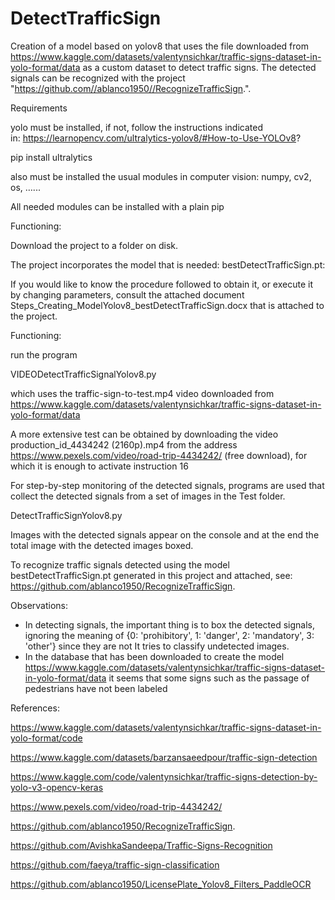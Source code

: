 # DetectTrafficSign
Creation of a model based on yolov8 that uses the file downloaded from https://www.kaggle.com/datasets/valentynsichkar/traffic-signs-dataset-in-yolo-format/data as a custom dataset to detect traffic signs.
The detected signals can be recognized with the project "https://github.com//ablanco1950//RecognizeTrafficSign.".

Requirements

yolo must be installed, if not, follow the instructions indicated in: https://learnopencv.com/ultralytics-yolov8/#How-to-Use-YOLOv8?

pip install ultralytics

also must be installed the usual modules in computer vision: numpy, cv2, os, …...

All needed modules can be installed with a plain pip

Functioning:

Download the project to a folder on disk.

The project incorporates the model that is needed: bestDetectTrafficSign.pt:

If you would like to know the procedure followed to obtain it, or execute it by changing parameters, consult the attached document Steps_Creating_ModelYolov8_bestDetectTrafficSign.docx that is attached to the project.

Functioning:

run the program

VIDEODetectTrafficSignalYolov8.py

which uses the traffic-sign-to-test.mp4 video downloaded from https://www.kaggle.com/datasets/valentynsichkar/traffic-signs-dataset-in-yolo-format/data

A more extensive test can be obtained by downloading the video production_id_4434242 (2160p).mp4 from the address https://www.pexels.com/video/road-trip-4434242/ (free download), for which it is enough to activate instruction 16


For step-by-step monitoring of the detected signals, programs are used that collect the detected signals from a set of images in the Test folder.

DetectTrafficSignYolov8.py

Images with the detected signals appear on the console and at the end the total image with the detected images boxed.

To recognize traffic signals detected using the  model bestDetectTrafficSign.pt generated in this project and attached, see: https://github.com/ablanco1950/RecognizeTrafficSign.

Observations:

- In detecting signals, the important thing is to box the detected signals, ignoring the meaning of {0: 'prohibitory', 1: 'danger', 2: 'mandatory', 3: 'other'} since they are not It tries to classify undetected images.
- In the database that has been downloaded to create the model https://www.kaggle.com/datasets/valentynsichkar/traffic-signs-dataset-in-yolo-format/data it seems that some signs such as the passage of pedestrians have not been labeled


References:

https://www.kaggle.com/datasets/valentynsichkar/traffic-signs-dataset-in-yolo-format/code

https://www.kaggle.com/datasets/barzansaeedpour/traffic-sign-detection

https://www.kaggle.com/code/valentynsichkar/traffic-signs-detection-by-yolo-v3-opencv-keras

https://www.pexels.com/video/road-trip-4434242/

https://github.com/ablanco1950/RecognizeTrafficSign.

https://github.com/AvishkaSandeepa/Traffic-Signs-Recognition

https://github.com/faeya/traffic-sign-classification

https://github.com/ablanco1950/LicensePlate_Yolov8_Filters_PaddleOCR





